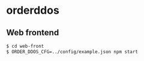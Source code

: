 # orderddos

## Web frontend

```bash
$ cd web-front
$ ORDER_DDOS_CFG=../config/example.json npm start
```
